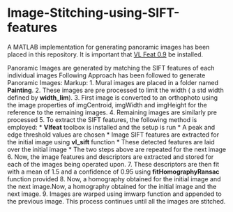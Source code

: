 # Image-Stitching-using-SIFT-features
A MATLAB implementation for generating panoramic images has been placed in this repository. It is important that [VL Feat 0.9](http://www.vlfeat.org/install-matlab.html) be installed.

Panoramic Images are generated by matching the SIFT features of each individual images
Following Approach has been followed to generate Panoramic Images:
Markup: 1. Mural images are placed in a folder named **Painting**.
        2. These images are pre processed to limit the width ( a std width defined by **width_lim**).
        3. First image is converted to an orthophoto using the image properties of imgCentroid, imgWidth and imgHeight for the reference to            the remaining images.
        4. Remaining images are similarly pre processed
        5. To extract the SIFT features, the following method is employed:
           * **Vlfeat** toolbox is installed and the setup is run
           * A peak and edge threshold values are chosen
           * Image SIFT features are extracted for the initial image using **vl_sift** function
           * These detected features are laid over the initial image
           * The two steps above are repeated for the next image
        6. Now, the image features and descriptors are extracted and stored for each of the images being operated upon.
        7. These descriptors are then fit with a mean of 1.5 and a confidence of 0.95 using **fitHomographyRansac** function provided
        8. Now, a homography obtained for the initial image and the next image.Now, a homography obtained for the initial image and the     next image.
        9. Images are warped using imwarp function and appended to the previous image. This process continues until all the images are stitched.
